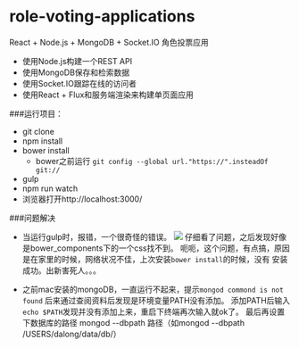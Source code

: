 # role-voting-applications
React + Node.js + MongoDB + Socket.IO 角色投票应用

* 使用Node.js构建一个REST API
* 使用MongoDB保存和检索数据
* 使用Socket.IO跟踪在线的访问者
* 使用React + Flux和服务端渲染来构建单页面应用

###运行项目：

* git clone
* npm install
* bower install
	* bower之前运行 `git config --global url."https://".insteadOf git://`
* gulp
* npm run watch
* 浏览器打开http://localhost:3000/

###问题解决

* 当运行gulp时，报错，一个很奇怪的错误。
![](http://p1.bpimg.com/567571/cec642fa04e10812.png)
仔细看了问题，之后发现好像是bower_components下的一个css找不到。
呃呃，这个问题，有点搞，原因是在家里的时候，网络状况不佳，上次安装`bower install`的时候，没有
安装成功。出新害死人。。。

* 之前mac安装的mongoDB，一直运行不起来，提示`mongod commond is not found`
后来通过查阅资料后发现是环境变量PATH没有添加。
添加PATH后输入 `echo $PATH`发现并没有添加上来，重启下终端再次输入就ok了。
最后再设置下数据库的路径 mongod --dbpath 路径（如mongod --dbpath /USERS/dalong/data/db/）
